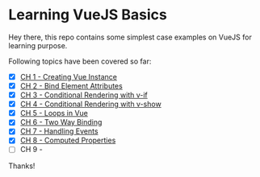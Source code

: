 # Learning VueJS Basics
Hey there, this repo contains some simplest case examples on VueJS for learning purpose.

Following topics have been covered so far:

- [x] [CH 1 - Creating Vue Instance](/01-creating-vue-instance)
- [x] [CH 2 - Bind Element Attributes](/02-bind-element-attributes)
- [x] [CH 3 - Conditional Rendering with v-if](/03-conditional-rendering-with-v-if)
- [x] [CH 4 - Conditional Rendering with v-show](/04-conditional-rendering-with-v-show)
- [x] [CH 5 - Loops in Vue](/05-loops)
- [x] [CH 6 - Two Way Binding](/06-two-way-binding)
- [x] [CH 7 - Handling Events](/07-handling-events)
- [x] [CH 8 - Computed Properties](/08-computed-properties)
- [ ] CH 9 - 

Thanks!
